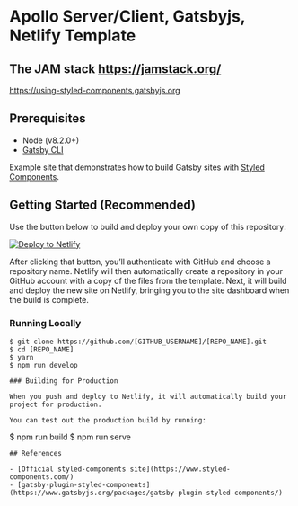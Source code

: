 # Apollo Server/Client, Gatsbyjs, Netlify Template

## The JAM stack https://jamstack.org/

https://using-styled-components.gatsbyjs.org

## Prerequisites

- Node (v8.2.0+)
- [Gatsby CLI](https://www.gatsbyjs.org/docs/)

Example site that demonstrates how to build Gatsby sites with
[Styled Components](https://www.styled-components.com/).

## Getting Started (Recommended)

Use the button below to build and deploy your own copy of this repository:

<a href="https://app.netlify.com/start/deploy?repository=https://github.com/Tyler-Churchill/personal-website-template&amp;stack=cms"><img src="https://www.netlify.com/img/deploy/button.svg" alt="Deploy to Netlify"></a>

After clicking that button, you’ll authenticate with GitHub and choose a repository name. Netlify will then automatically create a repository in your GitHub account with a copy of the files from the template. Next, it will build and deploy the new site on Netlify, bringing you to the site dashboard when the build is complete.

### Running Locally

```
$ git clone https://github.com/[GITHUB_USERNAME]/[REPO_NAME].git
$ cd [REPO_NAME]
$ yarn
$ npm run develop

### Building for Production

When you push and deploy to Netlify, it will automatically build your project for production.

You can test out the production build by running:
```

$ npm run build
$ npm run serve

```
## References

- [Official styled-components site](https://www.styled-components.com/)
- [gatsby-plugin-styled-components](https://www.gatsbyjs.org/packages/gatsby-plugin-styled-components/)
```
